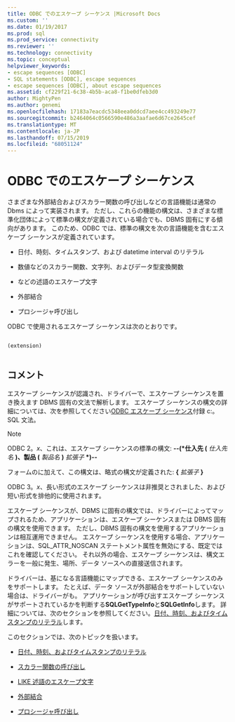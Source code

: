 ```yaml
---
title: ODBC でのエスケープ シーケンス |Microsoft Docs
ms.custom: ''
ms.date: 01/19/2017
ms.prod: sql
ms.prod_service: connectivity
ms.reviewer: ''
ms.technology: connectivity
ms.topic: conceptual
helpviewer_keywords:
- escape sequences [ODBC]
- SQL statements [ODBC], escape sequences
- escape sequences [ODBC], about escape sequences
ms.assetid: cf229f21-6c38-4b5b-aca8-f1be0dfeb3d0
author: MightyPen
ms.author: genemi
ms.openlocfilehash: 17183a7eacdc5348eea0ddcd7aee4cc493249e77
ms.sourcegitcommit: b2464064c0566590e486a3aafae6d67ce2645cef
ms.translationtype: MT
ms.contentlocale: ja-JP
ms.lasthandoff: 07/15/2019
ms.locfileid: "68051124"
---
```

# <a name="escape-sequences-in-odbc"></a>ODBC でのエスケープ シーケンス
さまざまな外部結合およびスカラー関数の呼び出しなどの言語機能は通常の Dbms によって実装されます。 ただし、これらの機能の構文は、さまざまな標準化団体によって標準の構文が定義されている場合でも、DBMS 固有にする傾向があります。 このため、ODBC では、標準の構文を次の言語機能を含むエスケープ シーケンスが定義されています。  
  
-   日付、時刻、タイムスタンプ、および datetime interval のリテラル  
  
-   数値などのスカラー関数、文字列、およびデータ型変換関数  
  
-   などの述語のエスケープ文字  
  
-   外部結合  
  
-   プロシージャ呼び出し  
  
 ODBC で使用されるエスケープ シーケンスは次のとおりです。  
  
```  
  
(extension)  
  
```  
  
## <a name="remarks"></a>コメント  
 エスケープ シーケンスが認識され、ドライバーで、エスケープ シーケンスを置き換えます DBMS 固有の文法で解析します。 エスケープ シーケンスの構文の詳細については、次を参照してください[ODBC エスケープ シーケンス](../../../odbc/reference/appendixes/odbc-escape-sequences.md)付録 c:。SQL 文法。  
  
> [!NOTE]  
>  ODBC 2。*x*、これは、エスケープ シーケンスの標準の構文: **--(\*仕入先 (** _仕入先名_ **)、製品 (** _製品名_ **)** _拡張子_  **\*)--**  
>   
>  フォームのに加えて、この構文は、略式の構文が定義された: **{** _拡張子_ **}**  
>   
>  ODBC 3。*x*、長い形式のエスケープ シーケンスは非推奨とされました、および短い形式を排他的に使用されます。  
  
 エスケープ シーケンスが、DBMS に固有の構文では、ドライバーによってマップされるため、アプリケーションは、エスケープ シーケンスまたは DBMS 固有の構文を使用できます。 ただし、DBMS 固有の構文を使用するアプリケーションは相互運用できません。 エスケープ シーケンスを使用する場合、アプリケーションは、SQL_ATTR_NOSCAN ステートメント属性を無効にする、既定ではこれを確認してください。 それ以外の場合、エスケープ シーケンスは、構文エラーを一般に発生、場所、データ ソースへの直接送信されます。  
  
 ドライバーは、基になる言語機能にマップできる、エスケープ シーケンスのみをサポートします。 たとえば、データ ソースが外部結合をサポートしていない場合は、ドライバーがも。 アプリケーションが呼び出すエスケープ シーケンスがサポートされているかを判断する**SQLGetTypeInfo**と**SQLGetInfo**します。 詳細については、次のセクションを参照してください。[日付、時刻、およびタイムスタンプのリテラル](../../../odbc/reference/develop-app/date-time-and-timestamp-literals.md)します。  
  
 このセクションでは、次のトピックを扱います。  
  
-   [日付、時刻、およびタイムスタンプのリテラル](../../../odbc/reference/develop-app/date-time-and-timestamp-literals.md)  
  
-   [スカラー関数の呼び出し](../../../odbc/reference/develop-app/scalar-function-calls.md)  
  
-   [LIKE 述語のエスケープ文字](../../../odbc/reference/develop-app/like-predicate-escape-character.md)  
  
-   [外部結合](../../../odbc/reference/develop-app/outer-joins.md)  
  
-   [プロシージャ呼び出し](../../../odbc/reference/develop-app/procedure-calls.md)
